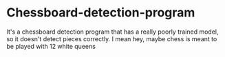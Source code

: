 # Chessboard-detection-program
It's a chessboard detection program that has a really poorly trained model, so it doesn't detect pieces correctly. I mean hey, maybe chess is meant to be played with 12 white queens
